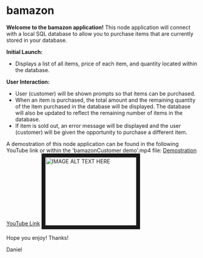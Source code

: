 # bamazon

**Welcome to the bamazon application!**
This node application will connect with a local SQL database to allow you to purchase items that are currently stored in your database.

**Initial Launch:**
- Displays a list of all items, price of each item, and quantity located within the database.

**User Interaction:**
- User (customer) will be shown prompts so that items can be purchased.
- When an item is purchased, the total amount and the remaining quantity of the item purchased in the database will be displayed. The database will also be updated to reflect the remaining number of items in the database.
- If item is sold out, an error message will be displayed and the user (customer) will be given the opportunity to purchase a different item.

A demostration of this node application can be found in the following YouTube link or within the 'bamazonCustomer demo'.mp4 file:
[Demostration YouTube Link](https://youtu.be/rYx5-P-jJSI)
<a href="http://www.youtube.com/watch?feature=player_embedded&v=rYx5-P-jJSI
" target="_blank"><img src="http://img.youtube.com/vi/rYx5-P-jJSI/0.jpg" 
alt="IMAGE ALT TEXT HERE" width="240" height="180" border="10" /></a>

Hope you enjoy!
Thanks!

Daniel